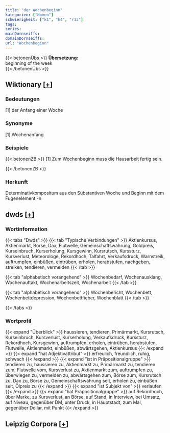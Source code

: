 ```yaml
---
title: "der Wochenbeginn"
kategorien: ["Nomen"]
schwierigkeit: ["k1", "h4", "r13"]
tags:
series:
mainDornseiffs:
domainDornseiffs:
url: "Wochenbeginn"
---
```


{{< betonenÜbs >}}
**Übersetzung:**  
beginning of the week  
{{< /betonenÜbs >}}

## Wiktionary [[+](https://de.wiktionary.org/wiki/Wochenbeginn)]

### Bedeutungen
[1] der Anfang einer Woche  

### Synonyme
[1] Wochenanfang  

### Beispiele
{{< betonenZB >}}
[1] Zum Wochenbeginn muss die Hausarbeit fertig sein.  

{{< /betonenZB >}}
### Herkunft
Determinativkompositum aus den Substantiven Woche und Beginn mit dem Fugenelement -n  



## dwds [[+](https://www.dwds.de/wb/Wochenbeginn)]

### Wortinformation
{{< tabs "Dwds" >}}
{{< tab "Typische Verbindungen" >}}
Aktienkursus, Aktienmarkt, Börse, Dax, Flutwelle, Gemeinschaftswährung, Goldpreis, Kurseinbruch, Kurserholung, Kursgewinn, Kursrutsch, Kurssturz, Kursverlust, Meteorologe, Rekordhoch, Talfahrt, Verkaufsdruck, Warnstreik, auftrumpfen, einbüßen, eintrüben, erholen, herabstufen, nachgeben, streiken, tendieren, vermelden
{{< /tab >}}

{{< tab "alphabetisch vorangehend" >}}
Wochenbedarf, Wochenausklang, Wochenauftakt, Wochenarbeitszeit, Wochenarbeit
{{< /tab >}}

{{< tab "alphabetisch vorangehend" >}}
Wochenbericht, Wochenbett, Wochenbettdepression, Wochenbettfieber, Wochenblatt
{{< /tab >}}

{{< /tabs >}}

### Wortprofil
{{< expand "Überblick" >}} haussieren, tendieren, Primärmarkt, Kursrutsch, Kurseinbruch, Kursverlust, Kurserholung, Verkaufsdruck, Kurssturz, Rekordhoch, Kursgewinn, auftrumpfen, erholen, eintrüben, herabstufen, Flutwelle, Aktienmarkt, einbüßen, abwärtsgehen, Aktienkursus {{< /expand >}}
{{< expand "hat Adjektivattribut" >}} erfreulich, freundlich, ruhig, schwach {{< /expand >}}
{{< expand "ist in Präpositionalgruppe" >}} tendieren zu, haussieren zu, Aktienmarkt zu, Primärmarkt zu, tendieren zum, Flutwelle vom, Kursverlust zu, Aktienmarkt zum, auftrumpfen zu, überwiegen zu, vermelden zu, abwärtsgehen zum, Börse zum, Kursrutsch zu, Dax zu, Börse zu, Gemeinschaftswährung seit, erholen zu, einbüßen seit, Ölpreis zu {{< /expand >}}
{{< expand "ist Subjekt von" >}} verlaufen {{< /expand >}}
{{< expand "hat Präpositionalgruppe" >}} auf Rekordhoch, über Marke, zu Kursverlust, an Börse, auf Stand, in Interview, bei Umsatz, auf Niveau, gegenüber DM, unter Druck, in Hauptstadt, zum Mal, gegenüber Dollar, mit Punkt {{< /expand >}}

## Leipzig Corpora [[+](https://corpora.uni-leipzig.de/en/res?word=Wochenbeginn&corpusId=deu_newscrawl-public_2018)]

